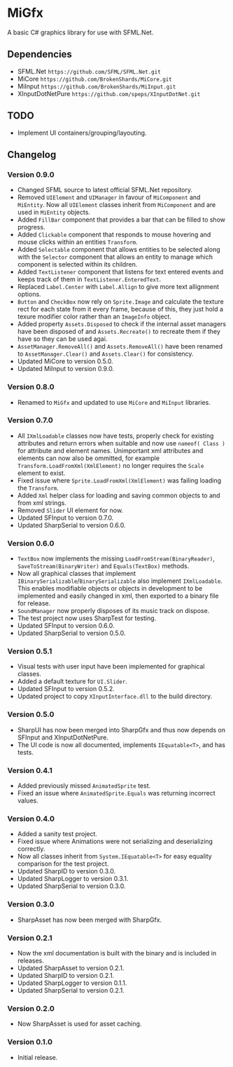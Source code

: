 ﻿# MiGfx
A basic C# graphics library for use with SFML.Net.

## Dependencies
- SFML.Net `https://github.com/SFML/SFML.Net.git`
- MiCore `https://github.com/BrokenShards/MiCore.git`
- MiInput `https://github.com/BrokenShards/MiInput.git`
- XInputDotNetPure `https://github.com/speps/XInputDotNet.git`

## TODO
- Implement UI containers/grouping/layouting.

## Changelog

### Version 0.9.0
- Changed SFML source to latest official SFML.Net repository.
- Removed `UIElement` and `UIManager` in favour of `MiComponent` and `MiEntity`. Now all `UIElement`
  classes inherit from `MiComponent` and are used in `MiEntity` objects.
- Added `FillBar` component that provides a bar that can be filled to show progress.
- Added `Clickable` component that responds to mouse hovering and mouse clicks within an entities
  `Transform`.
- Added `Selectable` component that allows entities to be selected along with the `Selector`
  component that allows an entity to manage which component is selected within its children.
- Added `TextListener` component that listens for text entered events and keeps track of them in
  `TextListener.EnteredText`.
- Replaced `Label.Center` with `Label.Allign` to give more text allignment options.
- `Button` and `CheckBox` now rely on `Sprite.Image` and calculate the texture rect for each state 
  from it every frame, because of this, they just hold a texure modifier color rather than an
  `ImageInfo` object.
- Added property `Assets.Disposed` to check if the internal asset managers have been disposed of and 
  `Assets.Recreate()` to recreate them if they have so they can be used agai.
- `AssetManager.RemoveAll()` and `Assets.RemoveAll()` have been renamed to `AssetManager.Clear()`
  and `Assets.Clear()` for consistency.
- Updated MiCore to version 0.5.0.
- Updated MiInput to version 0.9.0.

### Version 0.8.0
- Renamed to `MiGfx` and updated to use `MiCore` and `MiInput` libraries.

### Version 0.7.0
- All `IXmlLoadable` classes now have tests, properly check for existing attributes and return 
  errors when suitable and now use `nameof( Class )` for attribute and element names. Unimportant xml
  attributes and elements can now also be ommitted, for example `Transform.LoadFromXml(XmlElement)`
  no longer requires the `Scale` element to exist.
- Fixed issue where `Sprite.LoadFromXml(XmlElement)` was failing loading the `Transform`.
- Added `Xml` helper class for loading and saving common objects to and from xml strings.
- Removed `Slider` UI element for now.
- Updated SFInput to version 0.7.0.
- Updated SharpSerial to version 0.6.0.

### Version 0.6.0
- `TextBox` now implements the missing `LoadFromStream(BinaryReader)`, `SaveToStream(BinaryWriter)`
  and `Equals(TextBox)` methods.
- Now all graphical classes that implement `IBinarySerializable`/`BinarySerializable` also 
  implement `IXmlLoadable`. This enables modifiable objects or objects in development to be 
  implemented and easily changed in xml, then exported to a binary file for release.
- `SoundManager` now properly disposes of its music track on dispose.
- The test project now uses SharpTest for testing.
- Updated SFInput to version 0.6.0.
- Updated SharpSerial to version 0.5.0.

### Version 0.5.1
- Visual tests with user input have been implemented for graphical classes.
- Added a default texture for `UI.Slider`.
- Updated SFInput to version 0.5.2.
- Updated project to copy `XInputInterface.dll` to the build directory.

### Version 0.5.0
- SharpUI has now been merged into SharpGfx and thus now depends on SFInput and XInputDotNetPure.
- The UI code is now all documented, implements `IEquatable<T>`, and has tests.

### Version 0.4.1
- Added previously missed `AnimatedSprite` test.
- Fixed an issue where `AnimatedSprite.Equals` was returning incorrect values.

### Version 0.4.0
- Added a sanity test project.
- Fixed issue where Animations were not serializing and deserializing correctly.
- Now all classes inherit from `System.IEquatable<T>` for easy equality comparison for the test 
  project.
- Updated SharpID to version 0.3.0.
- Updated SharpLogger to version 0.3.1.
- Updated SharpSerial to version 0.3.0.

### Version 0.3.0
- SharpAsset has now been merged with SharpGfx.

### Version 0.2.1
- Now the xml documentation is built with the binary and is included in releases.
- Updated SharpAsset to version 0.2.1.
- Updated SharpID to version 0.2.1.
- Updated SharpLogger to version 0.1.1.
- Updated SharpSerial to version 0.2.1.

### Version 0.2.0
- Now SharpAsset is used for asset caching.

### Version 0.1.0
- Initial release.

